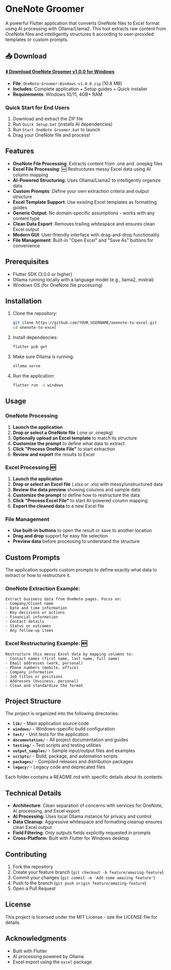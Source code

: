 # OneNote Groomer

A powerful Flutter application that converts OneNote files to Excel format using AI processing with Ollama/Llama2. This tool extracts raw content from OneNote files and intelligently structures it according to user-provided templates or custom prompts.

## 📥 Download

**[⬇️ Download OneNote Groomer v1.0.0 for Windows](https://github.com/YOUR_USERNAME/onenote-to-excel/releases/latest)**

- **File**: `OneNote-Groomer-Windows-v1.0.0.zip` (10.8 MB)
- **Includes**: Complete application + Setup guides + Quick installer
- **Requirements**: Windows 10/11, 4GB+ RAM

### Quick Start for End Users
1. Download and extract the ZIP file
2. Run `Quick Setup.bat` (installs AI dependencies)
3. Run `Start OneNote Groomer.bat` to launch
4. Drag your OneNote file and process!

## Features

- **OneNote File Processing**: Extracts content from .one and .onepkg files
- **Excel File Processing**: 🆕 Restructures messy Excel data using AI column mapping
- **AI-Powered Structuring**: Uses Ollama/Llama2 to intelligently organize data
- **Custom Prompts**: Define your own extraction criteria and output structure
- **Excel Template Support**: Use existing Excel templates as formatting guides
- **Generic Output**: No domain-specific assumptions - works with any content type
- **Clean Data Export**: Removes trailing whitespace and ensures clean Excel output
- **Modern GUI**: User-friendly interface with drag-and-drop functionality
- **File Management**: Built-in "Open Excel" and "Save As" buttons for convenience

## Prerequisites

- Flutter SDK (3.0.0 or higher)
- Ollama running locally with a language model (e.g., llama2, mistral)
- Windows OS (for OneNote file processing)

## Installation

1. Clone the repository:
   ```bash
   git clone https://github.com/YOUR_USERNAME/onenote-to-excel.git
   cd onenote-to-excel
   ```

2. Install dependencies:
   ```bash
   flutter pub get
   ```

3. Make sure Ollama is running:
   ```bash
   ollama serve
   ```

4. Run the application:
   ```bash
   flutter run -d windows
   ```

## Usage

### OneNote Processing
1. **Launch the application**
2. **Drop or select a OneNote file** (.one or .onepkg)
3. **Optionally upload an Excel template** to match its structure
4. **Customize the prompt** to define what data to extract
5. **Click "Process OneNote File"** to start extraction
6. **Review and export** the results to Excel

### Excel Processing 🆕
1. **Launch the application**
2. **Drop or select an Excel file** (.xlsx or .xls) with messy/unstructured data
3. **Review the data preview** showing columns and sample data
4. **Customize the prompt** to define how to restructure the data
5. **Click "Process Excel File"** to start AI-powered column mapping
6. **Export the cleaned data** to a new Excel file

### File Management
- **Use built-in buttons** to open the result or save to another location
- **Drag and drop** support for easy file selection
- **Preview data** before processing to understand the structure

## Custom Prompts

The application supports custom prompts to define exactly what data to extract or how to restructure it.

### OneNote Extraction Example:
```
Extract business data from OneNote pages. Focus on:
- Company/Client name
- Date and time information
- Key decisions or actions
- Financial information
- Contact details
- Status or outcomes
- Any follow-up items
```

### Excel Restructuring Example: 🆕
```
Restructure this messy Excel data by mapping columns to:
- Contact names (first name, last name, full name)
- Email addresses (work, personal)
- Phone numbers (mobile, office)
- Company information
- Job titles or positions
- Addresses (business, personal)
- Clean and standardize the format
```

## Project Structure

The project is organized into the following directories:

- **`lib/`** - Main application source code
- **`windows/`** - Windows-specific build configuration
- **`test/`** - Unit tests for the application
- **`documentation/`** - All project documentation and guides
- **`testing/`** - Test scripts and testing utilities
- **`output_samples/`** - Sample input/output files and examples
- **`scripts/`** - Build, package, and automation scripts
- **`packages/`** - Compiled releases and distribution packages
- **`legacy/`** - Legacy code and deprecated files

Each folder contains a README.md with specific details about its contents.

## Technical Details

- **Architecture**: Clean separation of concerns with services for OneNote, AI processing, and Excel export
- **AI Processing**: Uses local Ollama instance for privacy and control
- **Data Cleanup**: Aggressive whitespace and formatting cleanup ensures clean Excel output
- **Field Filtering**: Only outputs fields explicitly requested in prompts
- **Cross-Platform**: Built with Flutter for Windows desktop

## Contributing

1. Fork the repository
2. Create your feature branch (`git checkout -b feature/amazing-feature`)
3. Commit your changes (`git commit -m 'Add some amazing feature'`)
4. Push to the branch (`git push origin feature/amazing-feature`)
5. Open a Pull Request

## License

This project is licensed under the MIT License - see the LICENSE file for details.

## Acknowledgments

- Built with Flutter
- AI processing powered by Ollama
- Excel export using the `excel` package
